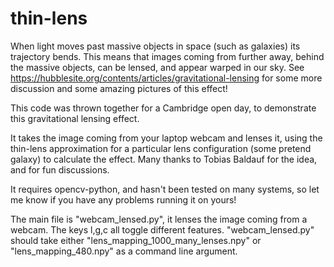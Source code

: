 # thin-lens

When light moves past massive objects in space (such as galaxies) its trajectory bends.
This means that images coming from further away, behind the massive objects,
can be lensed, and appear warped in our sky.
See https://hubblesite.org/contents/articles/gravitational-lensing for some more discussion and
some amazing pictures of this effect!

This code was thrown together for a Cambridge open day, to demonstrate
this gravitational lensing effect.

It takes the image coming from your laptop webcam and lenses it, using the thin-lens
approximation for a particular lens configuration (some pretend galaxy) to calculate the
effect. Many thanks to Tobias Baldauf for the idea, and for fun discussions.

It requires opencv-python, and hasn't been tested on many systems, so let me know if you
have any problems running it on yours!

The main file is "webcam_lensed.py", it lenses the image coming from a webcam.
The keys l,g,c all toggle different features.
"webcam_lensed.py" should take either "lens_mapping_1000_many_lenses.npy"
or "lens_mapping_480.npy" as a command line argument.

